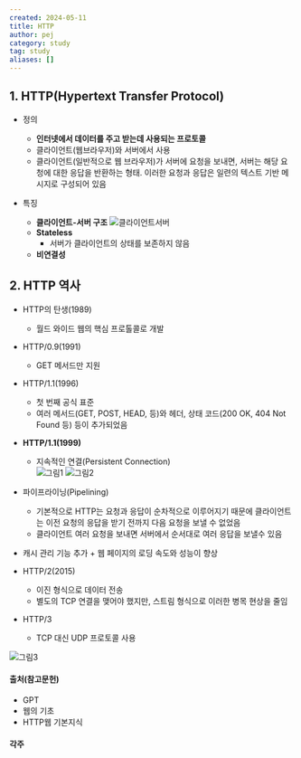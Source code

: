 ```yaml
---
created: 2024-05-11
title: HTTP
author: pej
category: study
tag: study
aliases: []
---
```


## 1. HTTP(Hypertext Transfer Protocol)
  + 정의
    + **인터넷에서 데이터를 주고 받는데 사용되는 프로토콜**
    + 클라이언트(웹브라우저)와 서버에서 사용
    + 클라이언트(일반적으로 웹 브라우저)가 서버에 요청을 보내면, 서버는 해당 요청에 대한 응답을 반환하는 형태. 이러한 요청과 응답은 일련의 텍스트 기반 메시지로 구성되어 있음
 
  + 특징
    + **클라이언트-서버 구조**
      ![클라이언트서버](https://img1.daumcdn.net/thumb/R1280x0/?scode=mtistory2&fname=https%3A%2F%2Fblog.kakaocdn.net%2Fdn%2FcN9XsH%2FbtsHmRN2oKH%2FPGi7Bv8VJL3aKVRBrggoE1%2Fimg.png)
    + **Stateless**
      + 서버가 클라이언트의 상태를 보존하지 않음
    + **비연결성**
    
## 2. HTTP 역사
  + HTTP의 탄생(1989)
    + 월드 와이드 웹의 핵심 프로톨콜로 개발
  + HTTP/0.9(1991)
    + GET 메서드만 지원
  + HTTP/1.1(1996)
    + 첫 번째 공식 표준
    + 여러 메서드(GET, POST, HEAD, 등)와 헤더, 상태 코드(200 OK, 404 Not Found 등) 등이 추가되었음
  + **HTTP/1.1(1999)**
    + 지속적인 연결(Persistent Connection)  
      ![그림1](https://img1.daumcdn.net/thumb/R1280x0/?scode=mtistory2&fname=https%3A%2F%2Fblog.kakaocdn.net%2Fdn%2FbfS0kQ%2FbtsHnHcD1FG%2FbxQiH1ZYFDtj9hrhkKNk5k%2Fimg.png)
      ![그림2](https://img1.daumcdn.net/thumb/R1280x0/?scode=mtistory2&fname=https%3A%2F%2Fblog.kakaocdn.net%2Fdn%2FlNQpI%2FbtsHk2pEAH4%2F11wemQT5lH5OSqP0aUVE1k%2Fimg.png)
      
   + 파이프라이닝(Pipelining)
      + 기본적으로 HTTP는 요청과 응답이 순차적으로 이루어지기 때문에 클라이언트는 이전 요청의 응답을 받기 전까지 다음 요청을 보낼 수 없었음
      + 클라이언트 여러 요청을 보내면 서버에서 순서대로 여러 응답을 보낼수 있음
   + 캐시 관리 기능 추가
    + 웹 페이지의 로딩 속도와 성능이 향상
  + HTTP/2(2015)
    + 이진 형식으로 데이터 전송
    + 별도의 TCP 연결을 맺어야 했지만, 스트림 형식으로 이러한 병목 현상을 줄임
  + HTTP/3
    + TCP 대신 UDP 프로토콜 사용
    
![그림3](https://img1.daumcdn.net/thumb/R1280x0/?scode=mtistory2&fname=https%3A%2F%2Fblog.kakaocdn.net%2Fdn%2FUR49F%2Fbtsc2XWUt0l%2FLGEpLnaRI1lB2MtQf4pkl0%2Fimg.png)

#### 출처(참고문헌)
- GPT
- 웹의 기초
- HTTP웹 기본지식

#### 각주
